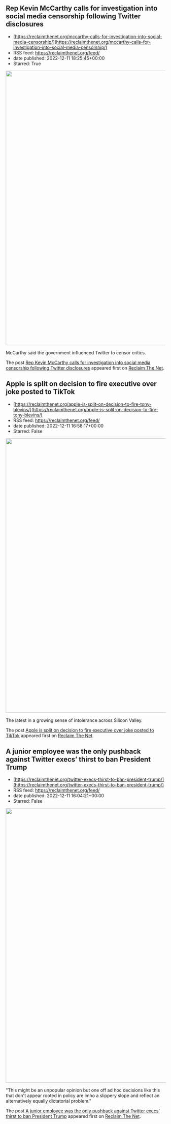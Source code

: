 ## Rep Kevin McCarthy calls for investigation into social media censorship following Twitter disclosures
 - [https://reclaimthenet.org/mccarthy-calls-for-investigation-into-social-media-censorship/](https://reclaimthenet.org/mccarthy-calls-for-investigation-into-social-media-censorship/)
 - RSS feed: https://reclaimthenet.org/feed/
 - date published: 2022-12-11 18:25:45+00:00
 - Starred: True

<a href="https://reclaimthenet.org/mccarthy-calls-for-investigation-into-social-media-censorship/" rel="nofollow" title="Rep Kevin McCarthy calls for investigation into social media censorship following Twitter disclosures"><img alt="" class="webfeedsFeaturedVisual wp-post-image" height="864" src="https://reclaimthenet.org/wp-content/uploads/2022/12/mcarthy.jpg" style="display: block; margin: auto; margin-bottom: 15px;" width="1536" /></a><p>McCarthy said the government influenced Twitter to censor critics.</p>
<p>The post <a href="https://reclaimthenet.org/mccarthy-calls-for-investigation-into-social-media-censorship/" rel="nofollow">Rep Kevin McCarthy calls for investigation into social media censorship following Twitter disclosures</a> appeared first on <a href="https://reclaimthenet.org" rel="nofollow">Reclaim The Net</a>.</p>

## Apple is split on decision to fire executive over joke posted to TikTok
 - [https://reclaimthenet.org/apple-is-split-on-decision-to-fire-tony-blevins/](https://reclaimthenet.org/apple-is-split-on-decision-to-fire-tony-blevins/)
 - RSS feed: https://reclaimthenet.org/feed/
 - date published: 2022-12-11 16:58:17+00:00
 - Starred: False

<a href="https://reclaimthenet.org/apple-is-split-on-decision-to-fire-tony-blevins/" rel="nofollow" title="Apple is split on decision to fire executive over joke posted to TikTok"><img alt="" class="webfeedsFeaturedVisual wp-post-image" height="864" src="https://reclaimthenet.org/wp-content/uploads/2022/12/blevins.jpg" style="display: block; margin: auto; margin-bottom: 15px;" width="1536" /></a><p>The latest in a growing sense of intolerance across Silicon Valley.</p>
<p>The post <a href="https://reclaimthenet.org/apple-is-split-on-decision-to-fire-tony-blevins/" rel="nofollow">Apple is split on decision to fire executive over joke posted to TikTok</a> appeared first on <a href="https://reclaimthenet.org" rel="nofollow">Reclaim The Net</a>.</p>

## A junior employee was the only pushback against Twitter execs’ thirst to ban President Trump
 - [https://reclaimthenet.org/twitter-execs-thirst-to-ban-president-trump/](https://reclaimthenet.org/twitter-execs-thirst-to-ban-president-trump/)
 - RSS feed: https://reclaimthenet.org/feed/
 - date published: 2022-12-11 16:04:21+00:00
 - Starred: False

<a href="https://reclaimthenet.org/twitter-execs-thirst-to-ban-president-trump/" rel="nofollow" title="A junior employee was the only pushback against Twitter execs&#8217; thirst to ban President Trump"><img alt="" class="webfeedsFeaturedVisual wp-post-image" height="864" src="https://reclaimthenet.org/wp-content/uploads/2022/12/trump-twit-3.jpg" style="display: block; margin: auto; margin-bottom: 15px;" width="1536" /></a><p>"This might be an unpopular opinion but one off ad hoc decisions like this that don't appear rooted in policy are imho a slippery slope and reflect an alternatively equally dictatorial problem."</p>
<p>The post <a href="https://reclaimthenet.org/twitter-execs-thirst-to-ban-president-trump/" rel="nofollow">A junior employee was the only pushback against Twitter execs&#8217; thirst to ban President Trump</a> appeared first on <a href="https://reclaimthenet.org" rel="nofollow">Reclaim The Net</a>.</p>
